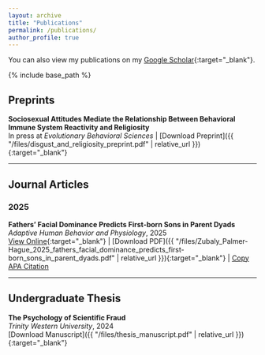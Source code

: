 ```yaml
---
layout: archive
title: "Publications"
permalink: /publications/
author_profile: true
---
```


You can also view my publications on my [Google Scholar](https://scholar.google.com/citations?user=imQFC1cAAAAJ&hl=en){:target="_blank"}.

{% include base_path %}

## Preprints
<!--**Sociosexual Attitudes Mediate the Relationship Between Behavioral Immune System Reactivity and Religiosity** <br> [View on OSF](https://doi.org/10.1007/s40750-024-00254-1){:target="_blank"} | [Download Preprint]({{ "/files/thesis_manuscript.pdf" | relative_url }}){:target="_blank"} -->
**Sociosexual Attitudes Mediate the Relationship Between Behavioral Immune System Reactivity and Religiosity** <br> In press at *Evolutionary Behavioral Sciences* | [Download Preprint]({{ "/files/disgust_and_religiosity_preprint.pdf" | relative_url }}){:target="_blank"}

---
## Journal Articles

### 2025

**Fathers’ Facial Dominance Predicts First-born Sons in Parent Dyads** <br> *Adaptive Human Behavior and Physiology*, 2025 <br> [View Online](https://doi.org/10.1007/s40750-024-00254-1){:target="_blank"} | [Download PDF]({{ "/files/Zubaly_Palmer-Hague_2025_fathers_facial_dominance_predicts_first-born_sons_in_parent_dyads.pdf" | relative_url }}){:target="_blank"} | 
<a href="#" onclick="copyCitation('citation1'); return false;">Copy APA Citation</a>  
<span id="citation1" style="display:none;">
Zubaly, B., Palmer-Hague, J. (2025). Fathers’ facial dominance predicts first-born sons in parent dyads. *Adaptive Human Behavior and Physiology, 11*(1), 1. https://doi.org/10.1007/s40750-024-00254-1
</span>


---
## Undergraduate Thesis

**The Psychology of Scientific Fraud** <br> *Trinity Western University*, 2024 <br> [Download Manuscript]({{ "/files/thesis_manuscript.pdf" | relative_url }}){:target="_blank"}






<script>
  function copyCitation(id) {
    var citation = document.getElementById(id).textContent;
    navigator.clipboard.writeText(citation).then(function() {
      alert("Citation copied to clipboard.");
    }, function(err) {
      alert("Failed to copy citation.");
    });
  }
</script>